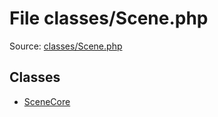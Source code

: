 File classes/Scene.php
=========

Source: [classes/Scene.php](https://github.com/PrestaShop/PrestaShop/blob/1.5.2.0/classes/Scene.php)


Classes
-------

* [SceneCore](class.SceneCore.md)

